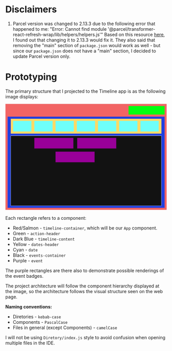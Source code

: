 # Disclaimers

1. Parcel version was changed to 2.13.3 due to the following error that happened to me: "Error: Cannot find module '@parcel/transformer-react-refresh-wrap/lib/helpers/helpers.js'" Based on this resource [here](https://github.com/parcel-bundler/parcel/issues/10115), I found out that changing it to 2.13.3 would fix it. They also said that removing the "main" section of `package.json` would work as well - but since our `package.json` does not have a "main" section, I decided to update Parcel version only.

# Prototyping

The primary structure that I projected to the Timeline app is as the following image displays:

![image](./assets/timeline_prototype.drawio.png)

Each rectangle refers to a component:

- Red/Salmon - `timeline-container`, which will be our `App` component.
- Green - `action-header`
- Dark Blue - `timeline-content`
- Yellow - `dates-header`
- Cyan - `date`
- Black - `events-container`
- Purple - `event`

The purple rectangles are there also to demonstrate possible renderings of the event badges.

The project architecture will follow the component hierarchy displayed at the image, so the architecture follows the visual structure seen on the web page.

**Naming conventions:**

- Diretories - `kebab-case`
- Components - `PascalCase`
- Files in general (except Components) - `camelCase`

I will not be using `Diretory/index.js` style to avoid confusion when opening multiple files in the IDE.

